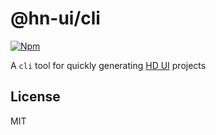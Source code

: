 # @hn-ui/cli

[![Npm](https://img.shields.io/npm/v/@hn-ui/cli)](https://www.npmjs.com/package/@hn-ui/cli)

A `cli` tool for quickly generating [HD UI](https://hn-ui.com) projects

## License

MIT
